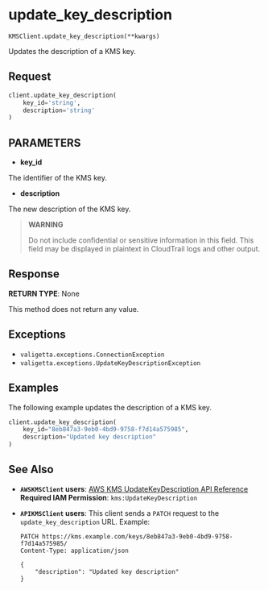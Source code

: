 # update_key_description

`KMSClient.update_key_description(**kwargs)`

Updates the description of a KMS key.

## Request

```python
client.update_key_description(
    key_id='string',
    description='string'
)
```

## PARAMETERS

- **key_id**

The identifier of the KMS key.

- **description**

The new description of the KMS key.

> **WARNING**
>
> Do not include confidential or sensitive information in this field. This field may be displayed in plaintext in CloudTrail logs and other output.

## Response

**RETURN TYPE**: None

This method does not return any value.

## Exceptions

- `valigetta.exceptions.ConnectionException`
- `valigetta.exceptions.UpdateKeyDescriptionException`

## Examples

The following example updates the description of a KMS key.

```python
client.update_key_description(
    key_id="8eb847a3-9eb0-4bd9-9758-f7d14a575985",
    description="Updated key description"
)
```

## See Also

- **`AWSKMSClient` users**:
  [AWS KMS UpdateKeyDescription API Reference](https://docs.aws.amazon.com/kms/latest/APIReference/API_UpdateKeyDescription.html)
  **Required IAM Permission**: `kms:UpdateKeyDescription`
- **`APIKMSClient` users**:
  This client sends a `PATCH` request to the `update_key_description` URL.
  Example:

  ```
  PATCH https://kms.example.com/keys/8eb847a3-9eb0-4bd9-9758-f7d14a575985/
  Content-Type: application/json

  {
      "description": "Updated key description"
  }
  ```
